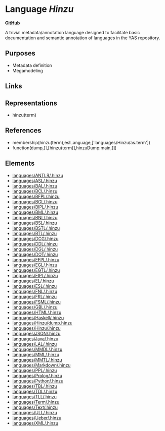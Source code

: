 # Language _Hinzu_
**[GitHub](https://github.com/softlang/yas/blob/master/languages/Hinzu)**

A trivial metadata/annotation language designed to facilitate basic documentation and semantic annotation of languages in the YAS repository.

## Purposes
* Metadata definition
* Megamodeling

## Links

## Representations
* hinzu(term)

## References
* membership(hinzu(term),eslLanguage,['languages/Hinzu/as.term'])
* function(dump,[],[hinzu(term)],hinzuDump:main,[])

## Elements
* [languages/ANTLR/.hinzu](../files/languages-ANTLR-.hinzu.md)
* [languages/ASL/.hinzu](../files/languages-ASL-.hinzu.md)
* [languages/BAL/.hinzu](../files/languages-BAL-.hinzu.md)
* [languages/BCL/.hinzu](../files/languages-BCL-.hinzu.md)
* [languages/BFPL/.hinzu](../files/languages-BFPL-.hinzu.md)
* [languages/BGL/.hinzu](../files/languages-BGL-.hinzu.md)
* [languages/BIPL/.hinzu](../files/languages-BIPL-.hinzu.md)
* [languages/BML/.hinzu](../files/languages-BML-.hinzu.md)
* [languages/BNL/.hinzu](../files/languages-BNL-.hinzu.md)
* [languages/BSL/.hinzu](../files/languages-BSL-.hinzu.md)
* [languages/BSTL/.hinzu](../files/languages-BSTL-.hinzu.md)
* [languages/BTL/.hinzu](../files/languages-BTL-.hinzu.md)
* [languages/DCG/.hinzu](../files/languages-DCG-.hinzu.md)
* [languages/DDL/.hinzu](../files/languages-DDL-.hinzu.md)
* [languages/DGL/.hinzu](../files/languages-DGL-.hinzu.md)
* [languages/DOT/.hinzu](../files/languages-DOT-.hinzu.md)
* [languages/EFPL/.hinzu](../files/languages-EFPL-.hinzu.md)
* [languages/EGL/.hinzu](../files/languages-EGL-.hinzu.md)
* [languages/EGTL/.hinzu](../files/languages-EGTL-.hinzu.md)
* [languages/EIPL/.hinzu](../files/languages-EIPL-.hinzu.md)
* [languages/EL/.hinzu](../files/languages-EL-.hinzu.md)
* [languages/ESL/.hinzu](../files/languages-ESL-.hinzu.md)
* [languages/FNL/.hinzu](../files/languages-FNL-.hinzu.md)
* [languages/FRL/.hinzu](../files/languages-FRL-.hinzu.md)
* [languages/FSML/.hinzu](../files/languages-FSML-.hinzu.md)
* [languages/GBL/.hinzu](../files/languages-GBL-.hinzu.md)
* [languages/HTML/.hinzu](../files/languages-HTML-.hinzu.md)
* [languages/Haskell/.hinzu](../files/languages-Haskell-.hinzu.md)
* [languages/Hinzu/dump.hinzu](../files/languages-Hinzu-dump.hinzu.md)
* [languages/Hinzu/.hinzu](../files/languages-Hinzu-.hinzu.md)
* [languages/JSON/.hinzu](../files/languages-JSON-.hinzu.md)
* [languages/Java/.hinzu](../files/languages-Java-.hinzu.md)
* [languages/LAL/.hinzu](../files/languages-LAL-.hinzu.md)
* [languages/MMDL/.hinzu](../files/languages-MMDL-.hinzu.md)
* [languages/MML/.hinzu](../files/languages-MML-.hinzu.md)
* [languages/MMTL/.hinzu](../files/languages-MMTL-.hinzu.md)
* [languages/Markdown/.hinzu](../files/languages-Markdown-.hinzu.md)
* [languages/PPL/.hinzu](../files/languages-PPL-.hinzu.md)
* [languages/Prolog/.hinzu](../files/languages-Prolog-.hinzu.md)
* [languages/Python/.hinzu](../files/languages-Python-.hinzu.md)
* [languages/TBL/.hinzu](../files/languages-TBL-.hinzu.md)
* [languages/TDL/.hinzu](../files/languages-TDL-.hinzu.md)
* [languages/TLL/.hinzu](../files/languages-TLL-.hinzu.md)
* [languages/Term/.hinzu](../files/languages-Term-.hinzu.md)
* [languages/Text/.hinzu](../files/languages-Text-.hinzu.md)
* [languages/ULL/.hinzu](../files/languages-ULL-.hinzu.md)
* [languages/Ueber/.hinzu](../files/languages-Ueber-.hinzu.md)
* [languages/XML/.hinzu](../files/languages-XML-.hinzu.md)
